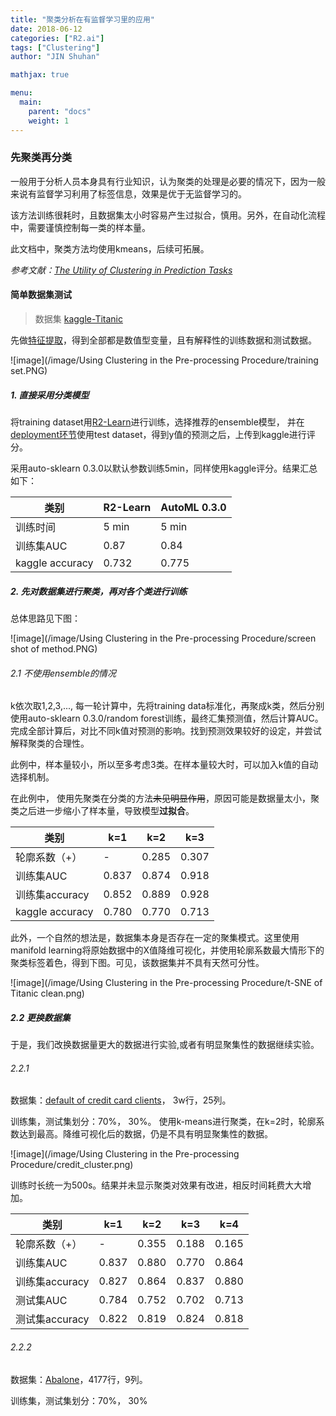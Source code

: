 ```yaml
---
title: "聚类分析在有监督学习里的应用"
date: 2018-06-12
categories: ["R2.ai"]
tags: ["Clustering"]
author: "JIN Shuhan"

mathjax: true

menu:
  main:
    parent: "docs"
    weight: 1
---
```


### 先聚类再分类
一般用于分析人员本身具有行业知识，认为聚类的处理是必要的情况下，因为一般来说有监督学习利用了标签信息，效果是优于无监督学习的。

该方法训练很耗时，且数据集太小时容易产生过拟合，慎用。另外，在自动化流程中，需要谨慎控制每一类的样本量。

此文档中，聚类方法均使用kmeans，后续可拓展。

*参考文献：[The Utility of Clustering in Prediction Tasks](https://arxiv.org/abs/1509.06163)*

#### 简单数据集测试
> 数据集 [kaggle-Titanic](https://www.kaggle.com/c/titanic/data)

先做[特征提取](https://www.kaggle.com/arthurtok/introduction-to-ensembling-stacking-in-python)，得到全部都是数值型变量，且有解释性的训练数据和测试数据。
	
![image](/image/Using Clustering in the Pre-processing Procedure/training set.PNG)

##### 1. 直接采用分类模型

将training dataset用[R2-Learn](http://stage20.newa-tech.com:22000/modeling/169/2)进行训练，选择推荐的ensemble模型，
并在[deployment环节](http://stage20.newa-tech.com:22000/deploy/169)使用test dataset，得到y值的预测之后，上传到kaggle进行评分。

采用auto-sklearn 0.3.0以默认参数训练5min，同样使用kaggle评分。结果汇总如下：


 类别|R2-Learn | AutoML 0.3.0 
---|---|---
训练时间|5 min |5 min
训练集AUC|0.87 |0.84
kaggle accuracy|0.732 | 0.775

##### 2. 先对数据集进行聚类，再对各个类进行训练

总体思路见下图：

![image](/image/Using Clustering in the Pre-processing Procedure/screen shot of method.PNG)

###### 2.1 不使用ensemble的情况

k依次取1,2,3,..., 每一轮计算中，先将training data标准化，再聚成k类，然后分别使用auto-sklearn 0.3.0/random forest训练，最终汇集预测值，然后计算AUC。完成全部计算后，对比不同k值对预测的影响。找到预测效果较好的设定，并尝试解释聚类的合理性。

此例中，样本量较小，所以至多考虑3类。在样本量较大时，可以加入k值的自动选择机制。

在此例中， 使用先聚类在分类的方法~~未见明显作用~~，原因可能是数据量太小，聚类之后进一步缩小了样本量，导致模型**过拟合**。


类别|k=1 | k=2 | k=3
---|---|---|---
轮廓系数（+）| - |0.285|0.307
训练集AUC|0.837 |0.874 |0.918
训练集accuracy|0.852|0.889|0.928
kaggle accuracy|0.780|0.770|0.713

此外，一个自然的想法是，数据集本身是否存在一定的聚集模式。这里使用manifold learning将原始数据中的X值降维可视化，并使用轮廓系数最大情形下的聚类标签着色，得到下图。可见，该数据集并不具有天然可分性。

![image](/image/Using Clustering in the Pre-processing Procedure/t-SNE of Titanic clean.png)

##### 2.2 更换数据集

于是，我们改换数据量更大的数据进行实验,或者有明显聚集性的数据继续实验。

###### 2.2.1

数据集：[default of credit card clients](http://archive.ics.uci.edu/ml/datasets/default+of+credit+card+clients)， 3w行，25列。

训练集，测试集划分：70%， 30%。
使用k-means进行聚类，在k=2时，轮廓系数达到最高。降维可视化后的数据，仍是不具有明显聚集性的数据。

![image](/image/Using Clustering in the Pre-processing Procedure/credit_cluster.png)

训练时长统一为500s。结果并未显示聚类对效果有改进，相反时间耗费大大增加。


类别|k=1 | k=2 | k=3| k=4
---|---|---|---|---
轮廓系数（+）| - |0.355|0.188|0.165
训练集AUC|0.837|0.880|0.770|0.864
训练集accuracy|0.827|0.864|0.837|0.880
测试集AUC|0.784|0.752|0.702|0.713
测试集accuracy|0.822|0.819|0.824|0.818

###### 2.2.2

数据集：[Abalone](https://archive.ics.uci.edu/ml/machine-learning-databases/abalone/)，4177行，9列。

训练集，测试集划分：70%， 30%







